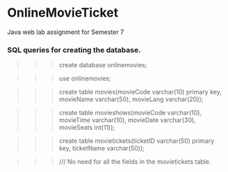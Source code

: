 # OnlineMovieTicket
Java web lab assignment for Semester 7


### SQL queries for creating the database.

>>> create database onlinemovies;

>>> use onlinemovies;

>>> create table movies(movieCode varchar(10) primary key, movieName varchar(50), movieLang varchar(20));

>>> create table movieshows(movieCode varchar(10), movieTime varchar(10), movieDate varchar(30), movieSeats int(11));

>>> create table movietickets(ticketID varchar(50) primary key, ticketName varchar(50));

>>> /// No need for all the fields in the movietickets table.

